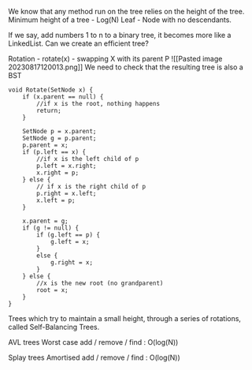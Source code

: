 We know that any method run on the tree relies on the height of the tree.
Minimum height of a tree - Log(N)
Leaf - Node with no descendants.

If we say, add numbers 1 to n to a binary tree, it becomes more like a LinkedList.
Can we create an efficient tree?

Rotation - rotate(x) - swapping X with its parent P
![[Pasted image 20230817120013.png]]
We need to check that the resulting tree is also a BST
```
void Rotate(SetNode x) {
	if (x.parent == null) {
		//if x is the root, nothing happens
		return;
	}

	SetNode p = x.parent;
	SetNode g = p.parent;
	p.parent = x;
	if (p.left == x) {
		//if x is the left child of p
		p.left = x.right;
		x.right = p;
	} else {
		// if x is the right child of p
		p.right = x.left;
		x.left = p;
	}

	x.parent = g;
	if (g != null) {
		if (g.left == p) {
			g.left = x;
		}
		else {
			g.right = x;
		}
	} else {
		//x is the new root (no grandparent)
		root = x;
	}
}
```

Trees which try to maintain a small height, through a series of rotations, called Self-Balancing Trees.

AVL trees
Worst case add / remove / find : O(log(N))

Splay trees
Amortised add / remove / find : O(log(N))